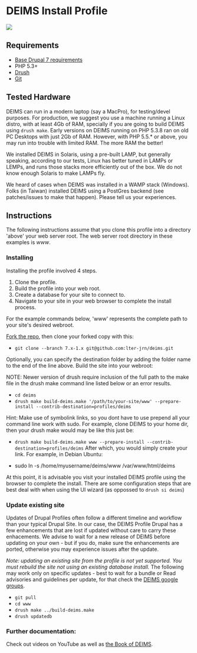# DEIMS Install Profile #
<a href="https://codeclimate.com/github/lter/deims"><img src="https://codeclimate.com/github/lter/deims/badges/gpa.svg" /></a>
## Requirements ##

* [Base Drupal 7 requirements](http://drupal.org/requirements)
* PHP 5.3+
* [Drush](http://drush.ws/)
* [Git](http://git-scm.com/)

## Tested Hardware

DEIMS can run in a modern laptop (say a MacPro), for testing/devel purposes.  For production,
we suggest you use a machine running a Linux distro, with at least 4Gb of RAM, specially if 
you are going to build DEIMS using `drush make`. Early versions on DEIMS running on PHP 5.3.8 
ran on old PC Desktops with just 2Gb of RAM. However, with PHP 5.5.* or above, you may run into
trouble with limited RAM.  The more RAM the better!

We installed DEIMS in Solaris, using a pre-built LAMP, but generally speaking, according
to our tests, Linux has better tuned in LAMPs or LEMPs, and runs those stacks more 
efficiently out of the box. We do not know enough Solaris to make LAMPs fly. 

We heard of cases when DEIMS was installed in a WAMP stack (Windows). Folks (in Taiwan) installed 
DEIMS using a PostGres backend (see patches/issues to make that happen). Please tell us your
experiences.


## Instructions ##

The following instructions assume that you clone this profile into a directory
'above' your web server root. The web server root directory in these examples
is _www_.

### Installing ###

Installing the profile involved 4 steps.

1.  Clone the profile.
2.  Build the profile into your web root.
3.  Create a database for your site to connect to.
4.  Navigate to your site in your web browser to complete the install process.

For the example commands below, 'www' represents the complete path to your site's desired webroot.

[Fork the repo](https://help.github.com/articles/fork-a-repo/), then clone your forked copy with this:

* `git clone --branch 7.x-1.x git@github.com:lter-jrn/deims.git`

Optionally, you can specify the destination folder by adding the folder name to the end of the line above.
Build the site into your webroot:

NOTE: Newer version of drush require inclusion of the full path to the make file in the drush make command line listed below or an error results.

* `cd deims`
* `drush make build-deims.make '/path/to/your-site/www' --prepare-install --contrib-destination=profiles/deims`

Hint: Make use of symbolink links, so you dont have to use prepend all your command line work with sudo. For example,
clone DEIMS to your home dir, then your drush make would may be like this just be:
* `drush make build-deims.make www --prepare-install --contrib-destination=profiles/deims`
After which, you would simply create your link. For example, in Debian Ubuntu:

* sudo ln -s /home/myusername/deims/www /var/www/html/deims

At this point, it is advisable you visit your installed DEIMS profile using the browser to complete the install. There are some configuration steps that are best deal with when using the UI wizard (as oppossed to `drush si deims`)

### Update existing site ###

Updates of Drupal Profiles often follow a different timeline and workflow than your typical Drupal Site.  In our case, the DEIMS Profile Drupal has a few enhancements that are lost if updated without care to carry these enhacements. We advise to wait for a new release of DEIMS before updating on your own - but if you do, make sure the enhancements are ported, otherwise you may experience issues after the update.

*Note: updating an existing site from the profile is not yet supported. You must rebuild the site not using an existing database install.*  The following may work only on specific updates - best to wait for a bundle or Read advisories and guidelines per update, for that check the [DEIMS google groups](https://groups.google.com/forum/#!forum/deims). 

* `git pull`
* `cd www`
* `drush make ../build-deims.make`
* `drush updatedb`

### Further documentation:
Check out videos on YouTube as well as [the Book of DEIMS](https://docs.google.com/document/d/1zf5O56_WjMTRngSzY7vuDIT-lMLS0DljoGBqiAM5lAw).

